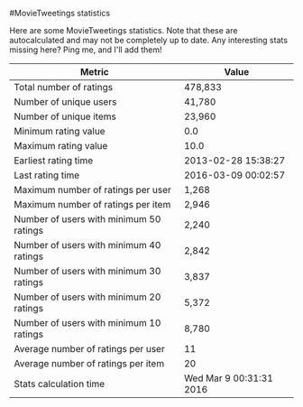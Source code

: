 #MovieTweetings statistics

Here are some MovieTweetings statistics. Note that these are autocalculated and may not be completely up to date. Any interesting stats missing here? Ping me, and I'll add them!

Metric | Value
--- | ---
Total number of ratings                 | 478,833
Number of unique users                  | 41,780
Number of unique items                  | 23,960
Minimum rating value                    | 0.0
Maximum rating value                    | 10.0
Earliest rating time                    | 2013-02-28 15:38:27
Last rating time                        | 2016-03-09 00:02:57
Maximum number of ratings per user      | 1,268
Maximum number of ratings per item      | 2,946
Number of users with minimum 50 ratings | 2,240
Number of users with minimum 40 ratings | 2,842
Number of users with minimum 30 ratings | 3,837
Number of users with minimum 20 ratings | 5,372
Number of users with minimum 10 ratings | 8,780
Average number of ratings per user      | 11
Average number of ratings per item      | 20
Stats calculation time                  | Wed Mar  9 00:31:31 2016

